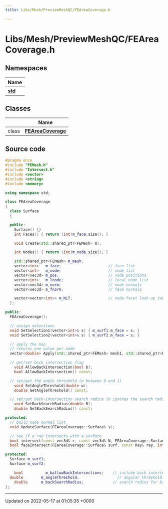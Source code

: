 ```yaml
---
title: Libs/Mesh/PreviewMeshQC/FEAreaCoverage.h

---
```


# Libs/Mesh/PreviewMeshQC/FEAreaCoverage.h



## Namespaces

| Name           |
| -------------- |
| **[std](../Namespaces/namespacestd.md)**  |

## Classes

|                | Name           |
| -------------- | -------------- |
| class | **[FEAreaCoverage](../Classes/classFEAreaCoverage.md)**  |




## Source code

```cpp
#pragma once
#include "FEMesh.h"
#include "Intersect.h"
#include <vector>
#include <string>
#include <memory>

using namespace std;

class FEAreaCoverage
{
  class Surface
  {

  public:
    Surface() {}
    int Faces() { return (int)m_face.size(); }

    void Create(std::shared_ptr<FEMesh> m);

    int Nodes() { return (int)m_node.size(); }

    std::shared_ptr<FEMesh> m_mesh;
    vector<int>   m_face;                     // face list
    vector<int>   m_node;                     // node list
    vector<vec3d> m_pos;                      // node positions
    vector<int>   m_lnode;                    // local node list
    vector<vec3d> m_norm;                     // node normals
    vector<vec3d> m_fnorm;                    // face normals

    vector<vector<int>> m_NLT;                // node-facet look-up table
  };

public:
  FEAreaCoverage();

  // assign selections
  void SetSelection1(vector<int>& s) { m_surf1.m_face = s; }
  void SetSelection2(vector<int>& s) { m_surf2.m_face = s; }

  // apply the map
  // returns one value per node
  vector<double> Apply(std::shared_ptr<FEMesh> mesh1, std::shared_ptr<FEMesh> mesh2);

  // get/set back intersection flag
    void AllowBackIntersection(bool b);
    bool AllowBackIntersection() const;

  // set/get the angle threshold (w between 0 and 1)
    void SetAngleThreshold(double w);
    double GetAngleThreshold() const;

  // set/get back-intersection search radius (0 ignores the search radius)
    void SetBackSearchRadius(double R);
    double GetBackSearchRadius() const;

protected:
  // build node normal list
  void UpdateSurface(FEAreaCoverage::Surface& s);

  // see if a ray intersects with a surface
  bool intersect(const vec3d& r, const vec3d& N, FEAreaCoverage::Surface& surf, Intersection& q);
  bool faceIntersect(FEAreaCoverage::Surface& surf, const Ray& ray, int nface, Intersection& q);

protected:
  Surface m_surf1;
  Surface m_surf2;

    bool          m_ballowBackIntersections;    // include back intersections
  double        m_angleThreshold;                 // angular threshold (between 0 and 1)
    double      m_backSearchRadius;             // search radius for back intersections (set to 0 to ignore)
};
```


-------------------------------

Updated on 2022-05-17 at 01:05:35 +0000
